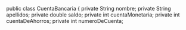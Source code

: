 public class CuentaBancaria {
    private String nombre;
    private String apellidos;
    private double saldo;
    private int cuentaMonetaria;
    private int cuentaDeAhorros;
    private int numeroDeCuenta;
